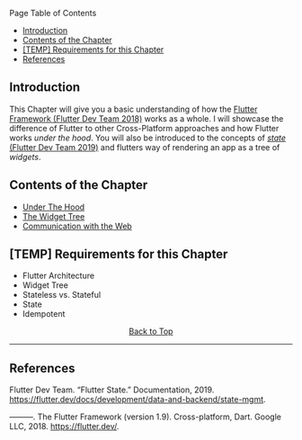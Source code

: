 Page Table of Contents
- [Introduction](#introduction)
- [Contents of the Chapter](#contents-of-the-chapter)
- [[TEMP] Requirements for this Chapter](#temp-requirements-for-this-chapter)
- [References](#references)

## Introduction
This Chapter will give you a basic understanding of how the [Flutter Framework (Flutter Dev Team 2018)](https://flutter.dev/) works as a whole. I will showcase the difference of Flutter to other Cross-Platform approaches and how Flutter works _under the hood_. You will also be introduced to the concepts of [_state_ (Flutter Dev Team 2019)](https://flutter.dev/docs/development/data-and-backend/state-mgmt) and flutters way of rendering an app as a tree of _widgets_.
  
## Contents of the Chapter
* [Under The Hood](https://github.com/Fasust/flutter-guide/wiki/110-Under-the-Hood)
* [The Widget Tree](https://github.com/Fasust/flutter-guide/wiki/120-The-Widget-Tree)
* [Communication with the Web](https://github.com/Fasust/flutter-guide/wiki/130-Communication-with-the-Web)

## [TEMP] Requirements for this Chapter
- Flutter Architecture
- Widget Tree
- Stateless vs. Stateful
- State
- Idempotent
  
<p align="center"><a href="#">Back to Top</a></center></p>

---
## References 
Flutter Dev Team. “Flutter State.” Documentation, 2019. https://flutter.dev/docs/development/data-and-backend/state-mgmt.

———. The Flutter Framework (version 1.9). Cross-platform, Dart. Google LLC, 2018. https://flutter.dev/.
